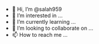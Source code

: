 - 👋 Hi, I’m @salah959
- 👀 I’m interested in ...
- 🌱 I’m currently learning ...
- 💞️ I’m looking to collaborate on ...
- 📫 How to reach me ...

<!---
salah959/salah959 is a ✨ special ✨ repository because its `README.md` (this file) appears on your GitHub profile.
You can click the Preview link to take a look at your changes.
--->
